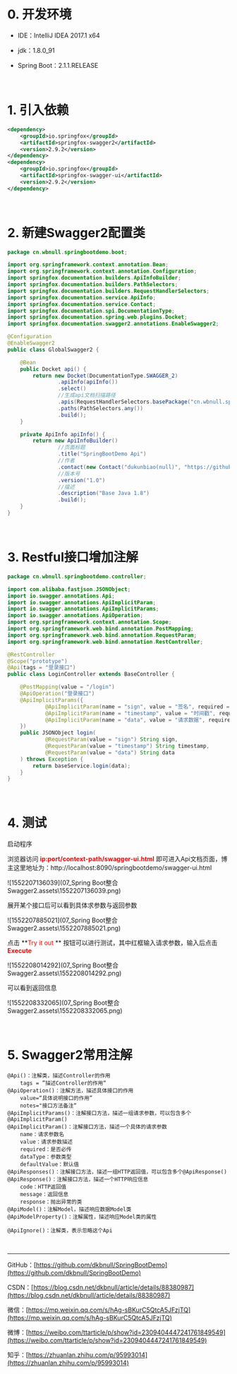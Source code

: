 # 0. 开发环境

- IDE：IntelliJ IDEA 2017.1 x64

- jdk：1.8.0_91

- Spring Boot：2.1.1.RELEASE

  <br>

# 1. 引入依赖

~~~xml
<dependency>
    <groupId>io.springfox</groupId>
    <artifactId>springfox-swagger2</artifactId>
    <version>2.9.2</version>
</dependency>
<dependency>
    <groupId>io.springfox</groupId>
    <artifactId>springfox-swagger-ui</artifactId>
    <version>2.9.2</version>
</dependency>
~~~

<br>

# 2. 新建Swagger2配置类

~~~java
package cn.wbnull.springbootdemo.boot;

import org.springframework.context.annotation.Bean;
import org.springframework.context.annotation.Configuration;
import springfox.documentation.builders.ApiInfoBuilder;
import springfox.documentation.builders.PathSelectors;
import springfox.documentation.builders.RequestHandlerSelectors;
import springfox.documentation.service.ApiInfo;
import springfox.documentation.service.Contact;
import springfox.documentation.spi.DocumentationType;
import springfox.documentation.spring.web.plugins.Docket;
import springfox.documentation.swagger2.annotations.EnableSwagger2;

@Configuration
@EnableSwagger2
public class GlobalSwagger2 {

    @Bean
    public Docket api() {
        return new Docket(DocumentationType.SWAGGER_2)
                .apiInfo(apiInfo())
                .select()
                //生成api文档扫描路径
                .apis(RequestHandlerSelectors.basePackage("cn.wbnull.springbootdemo.controller"))
                .paths(PathSelectors.any())
                .build();
    }

    private ApiInfo apiInfo() {
        return new ApiInfoBuilder()
                //页面标题
                .title("SpringBootDemo Api")
                //作者
                .contact(new Contact("dukunbiao(null)", "https://github.com/dkbnull/SpringBootDemo", ""))
                //版本号
                .version("1.0")
                //描述
                .description("Base Java 1.8")
                .build();
    }
}
~~~

<br>

# 3. Restful接口增加注解

~~~java
package cn.wbnull.springbootdemo.controller;

import com.alibaba.fastjson.JSONObject;
import io.swagger.annotations.Api;
import io.swagger.annotations.ApiImplicitParam;
import io.swagger.annotations.ApiImplicitParams;
import io.swagger.annotations.ApiOperation;
import org.springframework.context.annotation.Scope;
import org.springframework.web.bind.annotation.PostMapping;
import org.springframework.web.bind.annotation.RequestParam;
import org.springframework.web.bind.annotation.RestController;

@RestController
@Scope("prototype")
@Api(tags = "登录接口")
public class LoginController extends BaseController {

    @PostMapping(value = "/login")
    @ApiOperation("登录接口")
    @ApiImplicitParams({
            @ApiImplicitParam(name = "sign", value = "签名", required = true, dataType = "String"),
            @ApiImplicitParam(name = "timestamp", value = "时间戳", required = true, dataType = "String"),
            @ApiImplicitParam(name = "data", value = "请求数据", required = true, dataType = "String")
    })
    public JSONObject login(
            @RequestParam(value = "sign") String sign,
            @RequestParam(value = "timestamp") String timestamp,
            @RequestParam(value = "data") String data
    ) throws Exception {
        return baseService.login(data);
    }
}
~~~

<br>

# 4. 测试

启动程序

浏览器访问 <font color="#FF0000">**ip:port/context-path/swagger-ui.html**</font> 即可进入Api文档页面，博主这里地址为：http://localhost:8090/springbootdemo/swagger-ui.html

![1552207136039](07_Spring Boot整合Swagger2.assets\1552207136039.png)

展开某个接口后可以看到具体求参数与返回参数

![1552207885021](07_Spring Boot整合Swagger2.assets\1552207885021.png)

点击 **<font color="#FF0000">Try it out</font> ** 按钮可以进行测试，其中红框输入请求参数，输入后点击<font color="#FF0000">**Execute**</font>

![1552208014292](07_Spring Boot整合Swagger2.assets\1552208014292.png)

可以看到返回信息

![1552208332065](07_Spring Boot整合Swagger2.assets\1552208332065.png)

<br>

# 5. Swagger2常用注解

~~~
@Api()：注解类，描述Controller的作用
	tags = ”描述Controller的作用“
@ApiOperation()：注解方法，描述具体接口的作用
	value=“具体说明接口的作用”
    notes="接口方法备注“
@ApiImplicitParams()：注解接口方法，描述一组请求参数，可以包含多个@ApiImplicitParam()
@ApiImplicitParam()：注解接口方法，描述一个具体的请求参数
	name：请求参数名
	value：请求参数描述
	required：是否必传
	dataType：参数类型
	defaultValue：默认值
@ApiResponses()：注解接口方法，描述一组HTTP返回值，可以包含多个@ApiResponse()
@ApiResponse()：注解接口方法，描述一个HTTP响应信息
	code：HTTP返回值
    message：返回信息
    response：抛出异常的类
@ApiModel()：注解Model，描述响应数据Model类
@ApiModelProperty()：注解属性，描述响应Model类的属性

@ApiIgnore()：注解类，表示忽略这个Api
~~~

<br>

---

GitHub：[https://github.com/dkbnull/SpringBootDemo](https://github.com/dkbnull/SpringBootDemo)

CSDN：[https://blog.csdn.net/dkbnull/article/details/88380987](https://blog.csdn.net/dkbnull/article/details/88380987)

微信：[https://mp.weixin.qq.com/s/hAg-sBKurC5QtcA5JFzjTQ](https://mp.weixin.qq.com/s/hAg-sBKurC5QtcA5JFzjTQ)

微博：[https://weibo.com/ttarticle/p/show?id=2309404447241761849549](https://weibo.com/ttarticle/p/show?id=2309404447241761849549)

知乎：[https://zhuanlan.zhihu.com/p/95993014](https://zhuanlan.zhihu.com/p/95993014)

